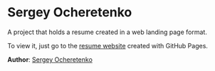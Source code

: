 # Sergey Ocheretenko

A project that holds a resume created in a web landing page format. 

To view it, just go to the [resume website](https://sergeyocheretenko.github.io/Resume/index.html) created with GitHub Pages.

**Author**: [Sergey Ocheretenko](https://github.com/SergeyOcheretenko)